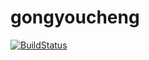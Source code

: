# gongyoucheng
[![BuildStatus](https://travis-ci.org/michaelliao/openweixin.svg?branch=master)](https://travis-ci.org/michaelliao/openweixin)
